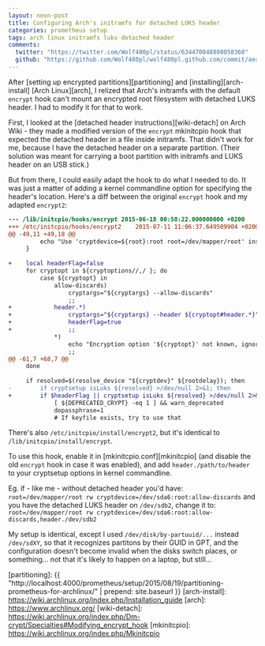 ```yaml
---
layout: neon-post
title: Configuring Arch's initramfs for detached LUKS header
categories: prometheus setup
tags: arch linux initramfs luks detached header
comments:
  twitter: "https://twitter.com/Wolf480pl/status/634470848880058368"
  github: "https://github.com/Wolf480pl/wolf480pl.github.com/commit/aea3a4e752b034f1c138eed3fd16ac616807be08#comments"
---
```

After [setting up encrypted partitions][partitioning] and [installing][arch-install] [Arch Linux][arch], I relized that Arch's initramfs with the default `encrypt` hook can't mount an encrypted root filesystem with detached LUKS header. I had to modify it for that to work.

First, I looked at the [detached header instructions][wiki-detach] on Arch Wiki - they made a modified version of the `encrypt` mkinitcpio hook that expected the detached header in a file inside initramfs. That didn't work for me, because I have the detached header on a separate partition. (Their solution was meant for carrying a boot partition with initramfs and LUKS header on an USB stick.)

But from there, I could easily adapt the hook to do what I needed to do. It was just a matter of adding a kernel commandline option for specifying the header's location. Here's a diff between the original `encrypt` hook and my adapted `encrypt2`:

```diff
--- /lib/initcpio/hooks/encrypt	2015-06-18 00:58:22.000000000 +0200
+++ /etc/initcpio/hooks/encrypt2	2015-07-11 11:06:37.649509904 +0200
@@ -49,11 +49,18 @@
         echo "Use 'cryptdevice=${root}:root root=/dev/mapper/root' instead."
     }
 
+    local headerFlag=false
     for cryptopt in ${cryptoptions//,/ }; do
         case ${cryptopt} in
             allow-discards)
                 cryptargs="${cryptargs} --allow-discards"
                 ;;
+            header.*)
+                cryptargs="${cryptargs} --header ${cryptopt#header.*}"
+                headerFlag=true
+                ;;
             *)
                 echo "Encryption option '${cryptopt}' not known, ignoring." >&2
                 ;;
@@ -61,7 +68,7 @@
     done
 
     if resolved=$(resolve_device "${cryptdev}" ${rootdelay}); then
-        if cryptsetup isLuks ${resolved} >/dev/null 2>&1; then
+        if $headerFlag || cryptsetup isLuks ${resolved} >/dev/null 2>&1; then
             [ ${DEPRECATED_CRYPT} -eq 1 ] && warn_deprecated
             dopassphrase=1
             # If keyfile exists, try to use that
```

There's also `/etc/initcpio/install/encrypt2`, but it's identical to `/lib/initcpio/install/encrypt`.

To use this hook, enable it  in [mkinitcpio.conf][mkinitcpio] (and disable the old `encrypt` hook in case it was enabled), and add `header./path/to/header` to your cryptsetup options in kernel commandline.

Eg. if - like me -  without detached header you'd have:
`root=/dev/mapper/root rw cryptdevice=/dev/sda6:root:allow-discards`
and you have the detached LUKS header on `/dev/sdb2`, change it to:
`root=/dev/mapper/root rw cryptdevice=/dev/sda6:root:allow-discards,header./dev/sdb2`

My setup is identical, except I used `/dev/disk/by-partuuid/...` instead `/dev/sdXY`, so that it recognizes partitons by their GUID in GPT, and the configuration doesn't become invalid when the disks switch places, or something... not that it's likely to happen on a laptop, but still...

[partitioning]: {{ "http://localhost:4000/prometheus/setup/2015/08/19/partitioning-prometheus-for-archlinux/" | prepend: site.baseurl }}
[arch-install]: https://wiki.archlinux.org/index.php/Installation_guide
[arch]: https://www.archlinux.org/
[wiki-detach]: https://wiki.archlinux.org/index.php/Dm-crypt/Specialties#Modifying_encrypt_hook
[mkinitcpio]: https://wiki.archlinux.org/index.php/Mkinitcpio
